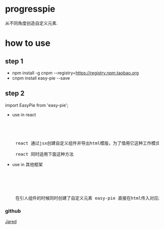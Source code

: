 # progresspie
从不同角度创造自定义元素.

# how to use
## step 1
- npm install -g cnpm --registry=https://registry.npm.taobao.org
- cnpm install easy-pie --save

## step 2
import EasyPie from 'easy-pie';

- use in react

<pre>
    <code>
        <EasyPie
            createElement={React.createElement}
            width="150px"
            height="150px"
            percent="45"
            backColor="#655"
            percentColor="yellowgreen"
        />
    </code>

    react 通过jsx创建自定义组件并导出html模版，为了借用它这种工作模式，需要把React.createElement方法传入进来  否则返回空内容

    react 同时适用下面这种方法
</pre>

- use in 其他框架

<pre>
    <code>
        <easy-pie
            width="150px"
            height="150px"
            percent="45"
            backColor="#655"
            percentColor="yellowgreen"
        >
    </code>
    </easy-pie>

    在引人组件的时候同时创建了自定义元素 easy-pie 直接在html传入对应属性即可
</pre>

### github
[Jared](https://github.com/aisriver/easy-pie.git)